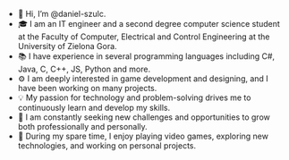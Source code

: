 - 👋 Hi, I’m @daniel-szulc.
- 🎓 I am an IT engineer and a second degree computer science student at the Faculty of Computer, Electrical and Control Engineering at the University of Zielona Gora.
- 📚 I have experience in several programming languages including C#, Java, C, C++, JS, Python and more.
- ⚙ I am deeply interested in game development and designing, and I have been working on many projects.
- 💡 My passion for technology and problem-solving drives me to continuously learn and develop my skills.
- 🚀 I am constantly seeking new challenges and opportunities to grow both professionally and personally.
- 🌱 During my spare time, I enjoy playing video games, exploring new technologies, and working on personal projects.
